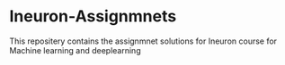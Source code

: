 # Ineuron-Assignmnets
This repositery contains the assignmnet solutions for Ineuron course for Machine learning and deeplearning

